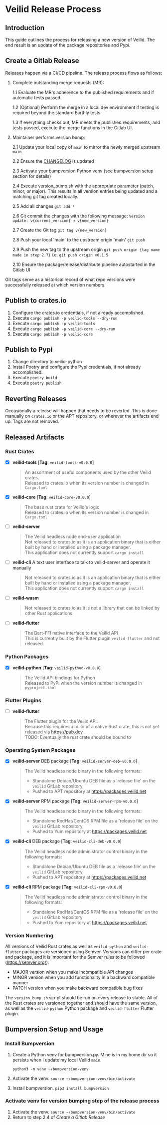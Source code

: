 # Veilid Release Process

## Introduction

This guide outlines the process for releasing a new version of Veilid. The end result is an update of the package repositories and Pypi.

## Create a Gitlab Release

Releases happen via a CI/CD pipeline. The release process flows as follows:

1. Complete outstanding merge requests (MR):

    1.1 Evaluate the MR's adherence to the published requirements and if automatic tests passed.

    1.2 (Optional) Perform the merge in a local dev environment if testing is required beyond the standard Earthly tests.

    1.3 If everything checks out, MR meets the published requirements, and tests passed, execute the merge functions in the Gitlab UI.

2. Maintainer performs version bump:

    2.1 Update your local copy of `main` to mirror the newly merged upstream `main`

    2.2 Ensure the [CHANGELOG](./CHANGELOG.md) is updated

    2.3 Activate your bumpversion Python venv (see bumpversion setup section for details)

    2.4 Execute version_bump.sh with the appropriate parameter (patch, minor, or major). This results in all version entries being updated and a matching git tag created locally.

    2.5 Add all changes `git add *`

    2.6 Git commit the changes with the following message: `Version update: v{current_version} → v{new_version}`

    2.7 Create the Git tag `git tag v{new_version}`

    2.8 Push your local 'main' to the upstream origin 'main' `git push`

    2.9 Push the new tag to the upstream origin `git push origin {tag name made in step 2.7}` i.e. `git push origin v0.1.5`

    2.10 Ensure the package/release/distribute pipeline autostarted in the Gitlab UI

Git tags serve as a historical record of what repo versions were successfully released at which version numbers.

## Publish to crates.io

1. Configure the crates.io credentials, if not already accomplished.
2. Execute `cargo publish -p veilid-tools --dry-run`
3. Execute `cargo publish -p veilid-tools`
4. Execute `cargo publish -p veilid-core --dry-run`
5. Execute `cargo publish -p veilid-core`

## Publish to Pypi

1. Change directory to veilid-python
2. Install Poetry and configure the Pypi credentials, if not already accomplished.
3. Execute `poetry build`
4. Execute `poetry publish`

## Reverting Releases

Occasionally a release will happen that needs to be reverted. This is done manually on `crates.io` or the APT repository, or wherever the artifacts end up. Tags are not removed.

## Released Artifacts

### Rust Crates

- [x] __veilid-tools__ [__Tag__: `veilid-tools-v0.0.0`]
  > An assortment of useful components used by the other Veilid crates.  
  > Released to crates.io when its version number is changed in `Cargo.toml`
- [x] __veilid-core__  [__Tag__: `veilid-core-v0.0.0`]
  > The base rust crate for Veilid's logic  
  > Released to crates.io when its version number is changed in `Cargo.toml`
- [ ] __veilid-server__
  > The Veilid headless node end-user application  
  > Not released to crates.io as it is an application binary that is either built by hand or installed using a package manager.  
  > This application does not currently support `cargo install`
- [ ] __veilid-cli__ A text user interface to talk to veilid-server and operate it manually
  > Not released to crates.io as it is an application binary that is either built by hand or installed using a package manager.  
  > This application does not currently support `cargo install`
- [ ] __veilid-wasm__
  > Not released to crates.io as it is not a library that can be linked by other Rust applications
- [ ] __veilid-flutter__
  > The Dart-FFI native interface to the Veilid API  
  > This is currently built by the Flutter plugin `veilid-flutter` and not released.

### Python Packages

- [x] __veilid-python__ [__Tag__: `veilid-python-v0.0.0`]
  > The Veilid API bindings for Python  
  > Released to PyPi when the version number is changed in `pyproject.toml`
  
### Flutter Plugins

- [ ] __veilid-flutter__
  > The Flutter plugin for the Veilid API.  
  > Because this requires a build of a native Rust crate, this is not yet released via <https://pub.dev>  
  > TODO: Eventually the rust crate should be bound to

### Operating System Packages

- [x] __veilid-server__ DEB package [__Tag__: `veilid-server-deb-v0.0.0`]
  > The Veilid headless node binary in the following formats:  
  >
  > - Standalone Debian/Ubuntu DEB file as a 'release file' on the `veilid` GitLab repository
  > - Pushed to APT repository at <https://packages.veilid.net>
  >
- [x] __veilid-server__ RPM package [__Tag__: `veilid-server-rpm-v0.0.0`]
  > The Veilid headless node binary in the following formats:  
  >
  > - Standalone RedHat/CentOS RPM file as a 'release file' on the `veilid` GitLab repository
  > - Pushed to Yum repository at <https://packages.veilid.net>
  >
- [x] __veilid-cli__ DEB package [__Tag__: `veilid-cli-deb-v0.0.0`]
  > The Veilid headless node administrator control binary in the following formats:  
  >
  > - Standalone Debian/Ubuntu DEB file as a 'release file' on the `veilid` GitLab repository
  > - Pushed to APT repository at <https://packages.veilid.net>
  >
- [x] __veilid-cli__ RPM package [__Tag__: `veilid-cli-rpm-v0.0.0`]
  > The Veilid headless node administrator control binary in the following formats:  
  >
  > - Standalone RedHat/CentOS RPM file as a 'release file' on the `veilid` GitLab repository
  > - Pushed to Yum repository at <https://packages.veilid.net>

### Version Numbering

All versions of Veilid Rust crates as well as `veilid-python` and `veilid-flutter` packages are versioned using Semver. Versions can differ per crate and package, and it is important for the Semver rules to be followed (<https://semver.org/>):

- MAJOR version when you make incompatible API changes
- MINOR version when you add functionality in a backward compatible manner
- PATCH version when you make backward compatible bug fixes

The `version_bump.sh` script should be run on every release to stable. All of the Rust crates are versioned together and should have the same version, as well as the `veilid-python` Python package and `veilid-flutter` Flutter plugin.

## Bumpversion Setup and Usage

### Install Bumpversion

1. Create a Python venv for bumpversion.py. Mine is in my home dir so it persists when I update my local Veilid `main`.

    `python3 -m venv ~/bumpversion-venv`
2. Activate the venv. `source ~/bumpversion-venv/bin/activate`
3. Install bumpversion. `pip3 install bumpversion`

### Activate venv for version bumping step of the release process

1. Activate the venv. `source ~/bumpversion-venv/bin/activate`
2. Return to step 2.4 of _Create a Gitlab Release_
